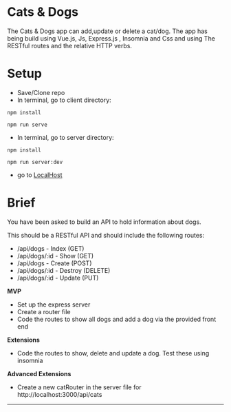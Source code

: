# Cats & Dogs
The Cats & Dogs app can add,update or delete a cat/dog.
The app has being build using Vue.js, Js, Express.js , Insomnia and Css and using The RESTful routes and the relative HTTP verbs.
# Setup

- Save/Clone repo
- In terminal, go to client directory:
```
npm install
```
```
npm run serve
```
- In terminal, go to server directory:
```
npm install
```
```
npm run server:dev
```
- go to [LocalHost](http://localhost:8080/)

# Brief

You have been asked to build an API to hold information about dogs.

This should be a RESTful API and should include the following routes:

- /api/dogs - Index (GET)
- /api/dogs/:id - Show (GET)
- /api/dogs - Create (POST)
- /api/dogs/:id - Destroy (DELETE)
- /api/dogs/:id - Update (PUT)

**MVP**

- Set up the express server
- Create a router file
- Code the routes to show all dogs and add a dog via the provided front end

**Extensions**

- Code the routes to show, delete and update a dog. Test these using insomnia

**Advanced Extensions**

- Create a new catRouter in the server file for http://localhost:3000/api/cats

---
